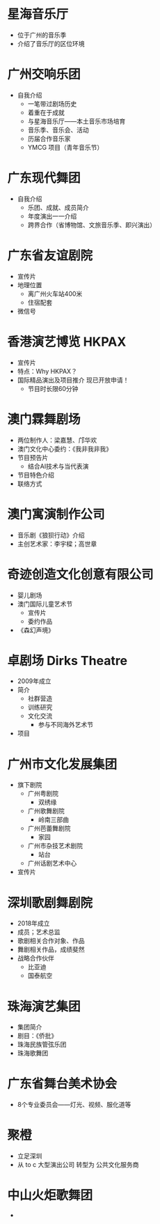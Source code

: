 # 星海音乐厅

- 位于广州的音乐季
- 介绍了音乐厅的区位环境

# 广州交响乐团

- 自我介绍
	- 一笔带过剧场历史
	- 着重在于成就
	- 与星海音乐厅——本土音乐市场培育
	- 音乐季、音乐会、活动
	- 历届合作音乐家
	- YMCG 项目（青年音乐节）

# 广东现代舞团

- 自我介绍
	- 乐团、成就、成员简介
	- 年度演出一一介绍
	- 跨界合作（省博物馆、文旅音乐季、即兴演出）

# 广东省友谊剧院

- 宣传片
- 地理位置
	- 离广州火车站400米
	- 住宿配套
- 微信号

# 香港演艺博览 HKPAX

- 宣传片
- 特点：Why HKPAX？
- 国际精品演出及项目推介 现已开放申请！
	- 节目时长限60分钟

# 澳门霖舞剧场

- 两位制作人：梁嘉慧、邝华欢
- 澳门文化中心委约：《我非我非我》
- 节目预告片
	- 结合AI技术与当代表演
- 节目特色介绍
- 联络方式

# 澳门寓演制作公司

- 音乐剧《狼狈行动》介绍
- 主创艺术家：李宇樑；高世章

# 奇迹创造文化创意有限公司

- 婴儿剧场
- 澳门国际儿童艺术节
	- 宣传片
	- 委约作品
- 《森幻声境》

# 卓剧场 Dirks Theatre

- 2009年成立
- 简介
	- 社群营造
	- 训练研究
	- 文化交流
		- 参与不同海外艺术节
- 项目

# 广州市文化发展集团

- 旗下剧院
	- 广州粤剧院
		- 双绣缘
	- 广州歌舞剧院
		- 岭南三部曲
	- 广州芭蕾舞剧院
		- 家园
	-  广州市杂技艺术剧院
		- 站台
	- 广州话剧艺术中心
- 宣传片

# 深圳歌剧舞剧院

- 2018年成立
- 成员；艺术总监
- 歌剧相关合作对象、作品
- 舞剧相关作品，成绩斐然
- 战略合作伙伴
	- 比亚迪
	- 国泰航空

# 珠海演艺集团

- 集团简介
- 剧目：《侨批》
- 珠海民族管弦乐团
- 珠海歌舞团

# 广东省舞台美术协会

- 8个专业委员会——灯光、视频、服化道等

# 聚橙

- 立足深圳
- 从 to c 大型演出公司 转型为 公共文化服务商

# 中山火炬歌舞团

- 